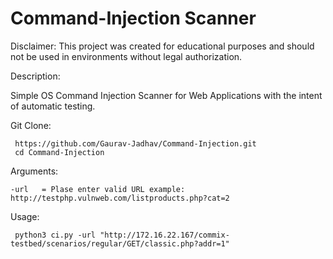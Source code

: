 # Command-Injection Scanner
Disclaimer:
This project was created for educational purposes and should not be used in environments without legal authorization.

Description: 

Simple OS Command Injection Scanner for Web Applications with the intent of automatic testing.

Git Clone:
  
     https://github.com/Gaurav-Jadhav/Command-Injection.git
     cd Command-Injection


Arguments:

    -url   = Plase enter valid URL example: http://testphp.vulnweb.com/listproducts.php?cat=2




Usage:


     python3 ci.py -url "http://172.16.22.167/commix-testbed/scenarios/regular/GET/classic.php?addr=1"
